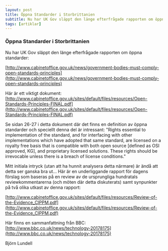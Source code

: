 ```yaml
---
layout: post
title: Öppna Standarder i Storbrittanien
subtitle: Nu har UK Gov släppt den länge efterfrågade rapporten om öppna standarder
tags: [artiklar]
---
```


### Öppna Standarder i Storbrittanien
Nu har UK Gov släppt den länge efterfrågade rapporten om öppna standarder:

[http://www.cabinetoffice.gov.uk/news/government-bodies-must-comply-open-standards-principles](http://www.cabinetoffice.gov.uk/news/government-bodies-must-comply-open-standards-principles)

Här är ett viktigt dokument:
[http://www.cabinetoffice.gov.uk/sites/default/files/resources/Open-Standards-Principles-FINAL.pdf](http://www.cabinetoffice.gov.uk/sites/default/files/resources/Open-Standards-Principles-FINAL.pdf)

Se sidan 26-27 i detta dokument där det finns en definition av öppna standarder och speciellt denna del är intressant: "Rights essential to implementation of the standard, and for interfacing with other implementations which have adopted that same standard, are licensed on a royalty free basis that is compatible with both open source [defined as OSI approved, KG], and proprietary licensed solutions. These rights should be irrevocable unless there is a breach of license conditions."

Mitt initiala intryck (utan att ha hunnit analysera detta närmare) är ändå att detta ser ganska bra ut... Här är en underliggande rapport för dagens förslag som baseras på en review av de ursprungliga hundratals reviewkommentarerna (och möten där detta diskuterats) samt synpunkter på två olika utkast av denna rapport:

[http://www.cabinetoffice.gov.uk/sites/default/files/resources/Review-of-the-Evidence_CIPPM.pdf](http://www.cabinetoffice.gov.uk/sites/default/files/resources/Review-of-the-Evidence_CIPPM.pdf)

Här finns en sammanfattning från BBC:
[http://www.bbc.co.uk/news/technology-20178175](http://www.bbc.co.uk/news/technology-20178175)

Björn ­Lundell­



